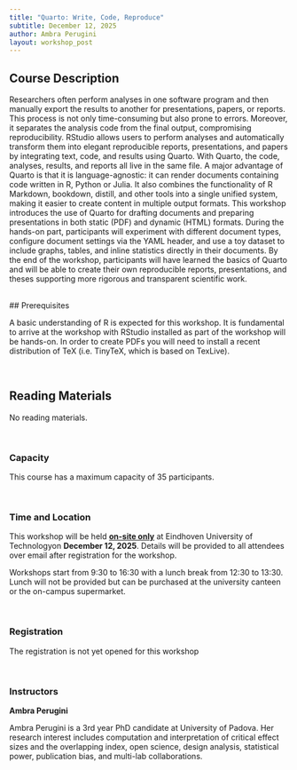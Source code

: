 ```yaml
---
title: "Quarto: Write, Code, Reproduce"
subtitle: December 12, 2025
author: Ambra Perugini
layout: workshop_post
---
```


## Course Description

Researchers often perform analyses in one software program and then manually export the results to another for presentations, papers, or reports. This process is not only time-consuming but also prone to errors. Moreover, it separates the analysis code from the final output, compromising reproducibility. RStudio allows users to perform analyses and automatically transform them into elegant reproducible reports, presentations, and papers by integrating text, code, and results using Quarto. With Quarto, the code, analyses, results, and reports all live in the same file. A major advantage of Quarto is that it is language-agnostic: it can render documents containing code written in R, Python or Julia. It also combines the functionality of R Markdown, bookdown, distill, and other tools into a single unified system, making it easier to create content in multiple output formats. 
This workshop introduces the use of Quarto for drafting documents and preparing presentations in both static (PDF) and dynamic (HTML) formats. During the hands-on part, participants will experiment with different document types, configure document settings via the YAML header, and use a toy dataset to include graphs, tables, and inline statistics directly in their documents. By the end of the workshop, participants will have learned the basics of Quarto and will be able to create their own reproducible reports, presentations, and theses supporting more rigorous and transparent scientific work.

<br>
## Prerequisites

A basic understanding of R is expected for this workshop. It is fundamental to arrive at the workshop with RStudio installed as part of the workshop will be hands-on. In order to create PDFs you will need to install a recent distribution of TeX (i.e. TinyTeX, which is based on TexLive). 

<br>

## Reading Materials

No reading materials.

<br>

### Capacity

This course has a maximum capacity of 35 participants.

<br>

### Time and Location

This workshop will be held <ins>**on-site only**</ins> at Eindhoven University of Technologyon **December 12, 2025**. Details will be provided to all attendees over email after registration for the workshop.

Workshops start from 9:30 to 16:30 with a lunch break from 12:30 to 13:30. Lunch will not be provided but can be purchased at the university canteen or the on-campus supermarket. 

<br>

### Registration

The registration is not yet opened for this workshop


<br>

### Instructors

**Ambra Perugini**

Ambra Perugini is a 3rd year PhD candidate at University of Padova. Her research interest includes computation and interpretation of critical effect sizes and the overlapping index, open science, design analysis, statistical power, publication bias, and multi-lab collaborations.
